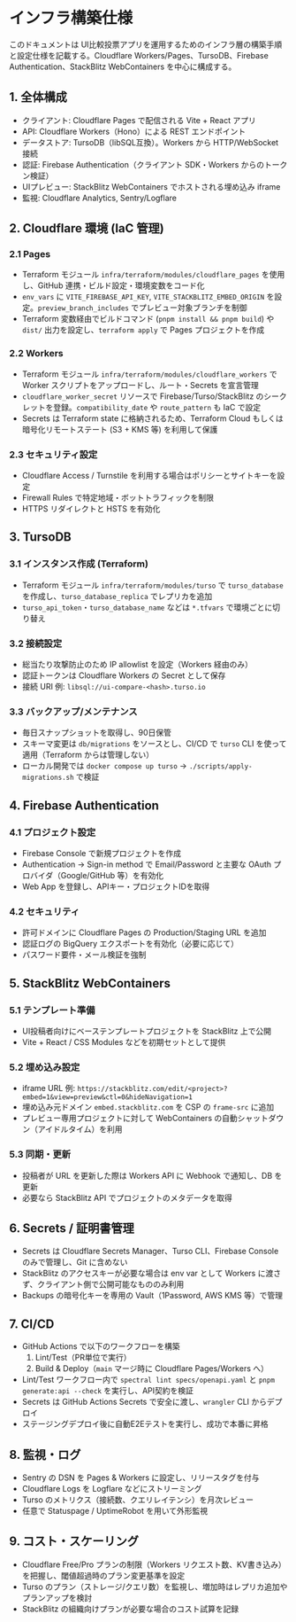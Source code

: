 # インフラ構築仕様

このドキュメントは UI比較投票アプリを運用するためのインフラ層の構築手順と設定仕様を記載する。Cloudflare Workers/Pages、TursoDB、Firebase Authentication、StackBlitz WebContainers を中心に構成する。

## 1. 全体構成
- クライアント: Cloudflare Pages で配信される Vite + React アプリ
- API: Cloudflare Workers（Hono）による REST エンドポイント
- データストア: TursoDB（libSQL互換）。Workers から HTTP/WebSocket 接続
- 認証: Firebase Authentication（クライアント SDK・Workers からのトークン検証）
- UIプレビュー: StackBlitz WebContainers でホストされる埋め込み iframe
- 監視: Cloudflare Analytics, Sentry/Logflare

## 2. Cloudflare 環境 (IaC 管理)
### 2.1 Pages
- Terraform モジュール `infra/terraform/modules/cloudflare_pages` を使用し、GitHub 連携・ビルド設定・環境変数をコード化
- `env_vars` に `VITE_FIREBASE_API_KEY`, `VITE_STACKBLITZ_EMBED_ORIGIN` を設定。`preview_branch_includes` でプレビュー対象ブランチを制御
- Terraform 変数経由でビルドコマンド (`pnpm install && pnpm build`) や `dist/` 出力を設定し、`terraform apply` で Pages プロジェクトを作成

### 2.2 Workers
- Terraform モジュール `infra/terraform/modules/cloudflare_workers` で Worker スクリプトをアップロードし、ルート・Secrets を宣言管理
- `cloudflare_worker_secret` リソースで Firebase/Turso/StackBlitz のシークレットを登録。`compatibility_date` や `route_pattern` も IaC で設定
- Secrets は Terraform state に格納されるため、Terraform Cloud もしくは暗号化リモートステート (S3 + KMS 等) を利用して保護

### 2.3 セキュリティ設定
- Cloudflare Access / Turnstile を利用する場合はポリシーとサイトキーを設定
- Firewall Rules で特定地域・ボットトラフィックを制限
- HTTPS リダイレクトと HSTS を有効化

## 3. TursoDB
### 3.1 インスタンス作成 (Terraform)
- Terraform モジュール `infra/terraform/modules/turso` で `turso_database` を作成し、`turso_database_replica` でレプリカを追加
- `turso_api_token`・`turso_database_name` などは `*.tfvars` で環境ごとに切り替え

### 3.2 接続設定
- 総当たり攻撃防止のため IP allowlist を設定（Workers 経由のみ）
- 認証トークンは Cloudflare Workers の Secret として保存
- 接続 URI 例: `libsql://ui-compare-<hash>.turso.io`

### 3.3 バックアップ/メンテナンス
- 毎日スナップショットを取得し、90日保管
- スキーマ変更は `db/migrations` をソースとし、CI/CD で `turso` CLI を使って適用（Terraform からは管理しない）
- ローカル開発では `docker compose up turso` → `./scripts/apply-migrations.sh` で検証

## 4. Firebase Authentication
### 4.1 プロジェクト設定
- Firebase Console で新規プロジェクトを作成
- Authentication → Sign-in method で Email/Password と主要な OAuth プロバイダ（Google/GitHub 等）を有効化
- Web App を登録し、APIキー・プロジェクトIDを取得

### 4.2 セキュリティ
- 許可ドメインに Cloudflare Pages の Production/Staging URL を追加
- 認証ログの BigQuery エクスポートを有効化（必要に応じて）
- パスワード要件・メール検証を強制

## 5. StackBlitz WebContainers
### 5.1 テンプレート準備
- UI投稿者向けにベーステンプレートプロジェクトを StackBlitz 上で公開
- Vite + React / CSS Modules などを初期セットとして提供

### 5.2 埋め込み設定
- iframe URL 例: `https://stackblitz.com/edit/<project>?embed=1&view=preview&ctl=0&hideNavigation=1`
- 埋め込み元ドメイン `embed.stackblitz.com` を CSP の `frame-src` に追加
- プレビュー専用プロジェクトに対して WebContainers の自動シャットダウン（アイドルタイム）を利用

### 5.3 同期・更新
- 投稿者が URL を更新した際は Workers API に Webhook で通知し、DB を更新
- 必要なら StackBlitz API でプロジェクトのメタデータを取得

## 6. Secrets / 証明書管理
- Secrets は Cloudflare Secrets Manager、Turso CLI、Firebase Console のみで管理し、Git に含めない
- StackBlitz のアクセスキーが必要な場合は env var として Workers に渡さず、クライアント側で公開可能なもののみ利用
- Backups の暗号化キーを専用の Vault（1Password, AWS KMS 等）で管理

## 7. CI/CD
- GitHub Actions で以下のワークフローを構築
  1. Lint/Test（PR単位で実行）
  2. Build & Deploy（`main` マージ時に Cloudflare Pages/Workers へ）
- Lint/Test ワークフロー内で `spectral lint specs/openapi.yaml` と `pnpm generate:api --check` を実行し、API契約を検証
- Secrets は GitHub Actions Secrets で安全に渡し、`wrangler` CLI からデプロイ
- ステージングデプロイ後に自動E2Eテストを実行し、成功で本番に昇格

## 8. 監視・ログ
- Sentry の DSN を Pages & Workers に設定し、リリースタグを付与
- Cloudflare Logs を Logflare などにストリーミング
- Turso のメトリクス（接続数、クエリレイテンシ）を月次レビュー
- 任意で Statuspage / UptimeRobot を用いて外形監視

## 9. コスト・スケーリング
- Cloudflare Free/Pro プランの制限（Workers リクエスト数、KV書き込み）を把握し、閾値超過時のプラン変更基準を設定
- Turso のプラン（ストレージ/クエリ数）を監視し、増加時はレプリカ追加やプランアップを検討
- StackBlitz の組織向けプランが必要な場合のコスト試算を記録
